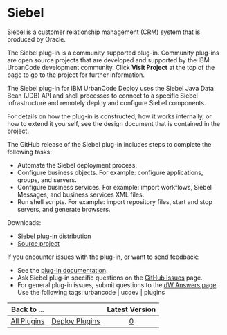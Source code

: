 
Siebel
======


Siebel is a customer relationship management (CRM) system that is produced by Oracle.


The Siebel plug-in is a community supported plug-in. Community plug-ins are open source projects that are developed and supported by the IBM UrbanCode development community. Click **Visit Project** at the top of the page to go to the project for further information.


The Siebel plug-in for IBM UrbanCode Deploy uses the Siebel Java Data Bean (JDB) API and shell processes to connect to a specific Siebel infrastructure and remotely deploy and configure Siebel components.


For details on how the plug-in is constructed, how it works internally, or how to extend it yourself, see the design document that is contained in the project.


The GitHub release of the Siebel plug-in includes steps to complete the following tasks:


* Automate the Siebel deployment process.
* Configure business objects. For example: configure applications, groups, and servers.
* Configure business services. For example: import workflows, Siebel Messages, and business services XML files.
* Run shell scripts. For example: import repository files, start and stop servers, and generate browsers.


Downloads:


* [Siebel plug-in distribution](https://github.com/UrbanCode/Siebel-UCD/releases)
* [Source project](https://github.com/UrbanCode/Siebel-UCD)


If you encounter issues with the plug-in, or want to send feedback:


* See the [plug-in documentation](https://github.com/UrbanCode/Siebel-UCD/tree/master/doc).
* Ask Siebel plug-in specific questions on the [GitHub Issues](https://github.com/UrbanCode/Siebel-UCD/issues) page.
* For general plug-in issues, submit questions to the [dW Answers page](https://developer.ibm.com/answers/smart-spaces/23/urbancode.html). Use the following tags: urbancode | ucdev | plugins




|Back to ...||Latest Version|
| :---: | :---: | :---: |
|[All Plugins](../../index.md)|[Deploy Plugins](../README.md)|[0]()|
